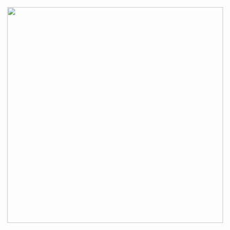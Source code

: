 
<img align="left" width="500" height="500" src="https://user-images.githubusercontent.com/64364248/126184865-028018d2-3674-43f2-9443-960fe372ff58.png">
